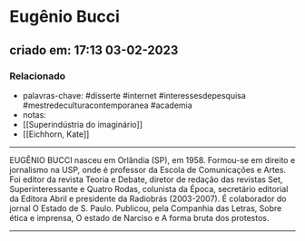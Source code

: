 # Eugênio Bucci

## criado em: 17:13 03-02-2023

### Relacionado

- palavras-chave: #disserte #internet #interessesdepesquisa #mestredeculturacontemporanea #academia 
- notas: 
- [[Superindústria do imaginário]]
- [[Eichhorn, Kate]]
---

EUGÊNIO BUCCI nasceu em Orlândia (SP), em 1958. Formou-se em direito e jornalismo na USP, onde é professor da Escola de Comunicações e Artes. Foi editor da revista Teoria e Debate, diretor de redação das revistas Set, Superinteressante e Quatro Rodas, colunista da Época, secretário editorial da Editora Abril e presidente da Radiobrás (2003-2007). É colaborador do jornal O Estado de S. Paulo. Publicou, pela Companhia das Letras, Sobre ética e imprensa, O estado de Narciso e A forma bruta dos protestos.

---
